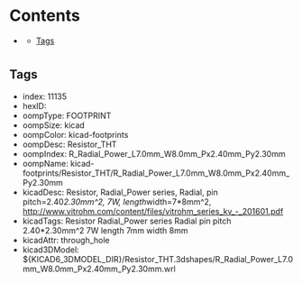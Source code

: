 



Contents
========

* [](#)
	* [Tags](#tags)

# 

## Tags

- index: 11135
- hexID: 
- oompType: FOOTPRINT
- oompSize: kicad
- oompColor: kicad-footprints
- oompDesc: Resistor_THT
- oompIndex: R_Radial_Power_L7.0mm_W8.0mm_Px2.40mm_Py2.30mm
- oompName: kicad-footprints/Resistor_THT/R_Radial_Power_L7.0mm_W8.0mm_Px2.40mm_Py2.30mm
- kicadDesc: Resistor, Radial_Power series, Radial, pin pitch=2.40*2.30mm^2, 7W, length*width=7*8mm^2, http://www.vitrohm.com/content/files/vitrohm_series_kv_-_201601.pdf
- kicadTags: Resistor Radial_Power series Radial pin pitch 2.40*2.30mm^2 7W length 7mm width 8mm
- kicadAttr: through_hole
- kicad3DModel: ${KICAD6_3DMODEL_DIR}/Resistor_THT.3dshapes/R_Radial_Power_L7.0mm_W8.0mm_Px2.40mm_Py2.30mm.wrl
